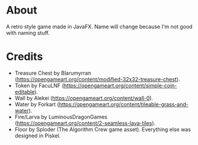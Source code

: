 # About
A retro style game made in JavaFX. Name will change because I'm not good with naming stuff.

# Credits
- Treasure Chest by Blarumyrran (https://opengameart.org/content/modified-32x32-treasure-chest).
- Token by FacuLNF (https://opengameart.org/content/simple-coin-editable).
- Wall by Alekei (https://opengameart.org/content/wall-0).
- Water by Forkart (https://opengameart.org/content/tileable-grass-and-water).
- Fire/Larva by LuminousDragonGames (https://opengameart.org/content/2-seamless-lava-tiles).
- Floor by Sploder (The Algorithm Crew game asset).
Everything else was designed in Piskel.
